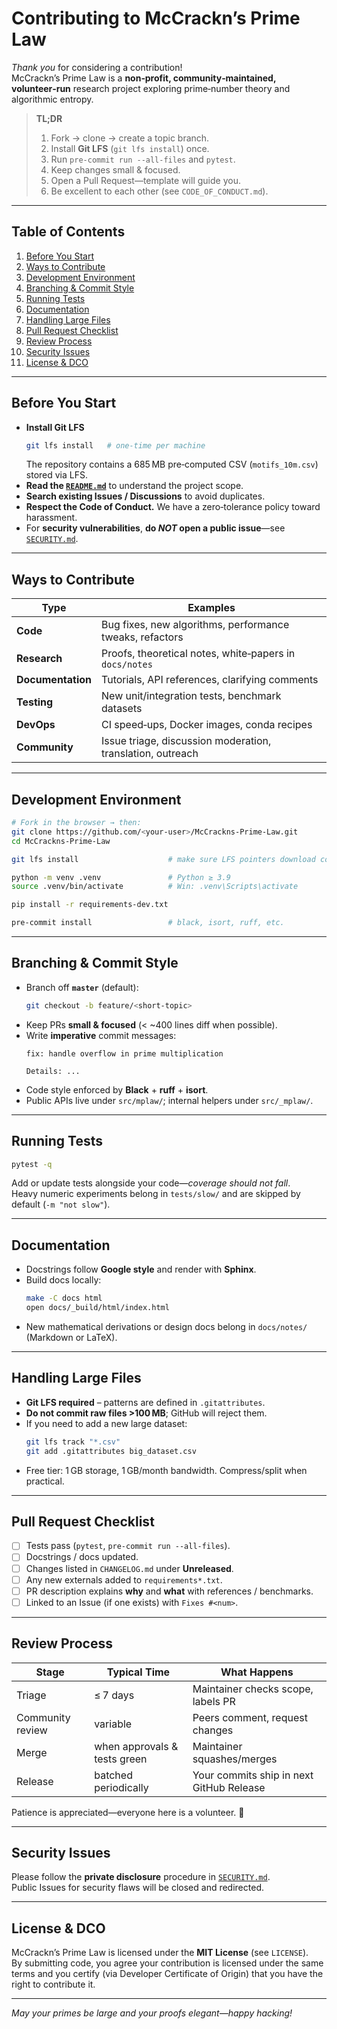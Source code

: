 
# Contributing to **McCrackn’s Prime Law**

*Thank you* for considering a contribution!  
McCrackn’s Prime Law is a **non‑profit, community‑maintained, volunteer‑run** research project exploring prime‑number theory and algorithmic entropy.

> **TL;DR**  
> 1. Fork → clone → create a topic branch.  
> 2. Install **Git LFS** (`git lfs install`) once.  
> 3. Run `pre-commit run --all-files` and `pytest`.  
> 4. Keep changes small & focused.  
> 5. Open a Pull Request—template will guide you.  
> 6. Be excellent to each other (see `CODE_OF_CONDUCT.md`).  

---

## Table of Contents
1. [Before You Start](#before-you-start)  
2. [Ways to Contribute](#ways-to-contribute)  
3. [Development Environment](#development-environment)  
4. [Branching & Commit Style](#branching--commit-style)  
5. [Running Tests](#running-tests)  
6. [Documentation](#documentation)  
7. [Handling Large Files](#handling-large-files)  
8. [Pull Request Checklist](#pull-request-checklist)  
9. [Review Process](#review-process)  
10. [Security Issues](#security-issues)  
11. [License & DCO](#license--dco)  

---

## Before You Start
- **Install Git LFS**  
  ```bash
  git lfs install   # one‑time per machine
  ```
  The repository contains a 685 MB pre‑computed CSV (`motifs_10m.csv`) stored via LFS.
- **Read the [`README.md`](./README.md)** to understand the project scope.  
- **Search existing Issues / Discussions** to avoid duplicates.  
- **Respect the Code of Conduct.** We have a zero‑tolerance policy toward harassment.  
- For **security vulnerabilities**, **do *NOT* open a public issue**—see [`SECURITY.md`](./SECURITY.md).

---

## Ways to Contribute
| Type | Examples |
|------|----------|
| **Code** | Bug fixes, new algorithms, performance tweaks, refactors |
| **Research** | Proofs, theoretical notes, white‑papers in `docs/notes` |
| **Documentation** | Tutorials, API references, clarifying comments |
| **Testing** | New unit/integration tests, benchmark datasets |
| **DevOps** | CI speed‑ups, Docker images, conda recipes |
| **Community** | Issue triage, discussion moderation, translation, outreach |

---

## Development Environment

```bash
# Fork in the browser → then:
git clone https://github.com/<your-user>/McCrackns-Prime-Law.git
cd McCrackns-Prime-Law

git lfs install                    # make sure LFS pointers download correctly

python -m venv .venv               # Python ≥ 3.9
source .venv/bin/activate          # Win: .venv\Scripts\activate

pip install -r requirements-dev.txt

pre-commit install                 # black, isort, ruff, etc.
```

---

## Branching & Commit Style
- Branch off **`master`** (default):  
  ```bash
  git checkout -b feature/<short-topic>
  ```
- Keep PRs **small & focused** (< ~400 lines diff when possible).  
- Write **imperative** commit messages:
  ```
  fix: handle overflow in prime multiplication

  Details: ...
  ```
- Code style enforced by **Black** + **ruff** + **isort**.  
- Public APIs live under `src/mplaw/`; internal helpers under `src/_mplaw/`.

---

## Running Tests

```bash
pytest -q
```

Add or update tests alongside your code—*coverage should not fall*.  
Heavy numeric experiments belong in `tests/slow/` and are skipped by default (`-m "not slow"`).

---

## Documentation

- Docstrings follow **Google style** and render with **Sphinx**.  
- Build docs locally:
  ```bash
  make -C docs html
  open docs/_build/html/index.html
  ```
- New mathematical derivations or design docs belong in `docs/notes/` (Markdown or LaTeX).

---

## Handling Large Files

* **Git LFS required** – patterns are defined in `.gitattributes`.  
* **Do not commit raw files >100 MB**; GitHub will reject them.  
* If you need to add a new large dataset:  
  ```bash
  git lfs track "*.csv"
  git add .gitattributes big_dataset.csv
  ```
* Free tier: 1 GB storage, 1 GB/month bandwidth. Compress/split when practical.

---

## Pull Request Checklist

- [ ] Tests pass (`pytest`, `pre-commit run --all-files`).  
- [ ] Docstrings / docs updated.  
- [ ] Changes listed in `CHANGELOG.md` under **Unreleased**.  
- [ ] Any new externals added to `requirements*.txt`.  
- [ ] PR description explains **why** and **what** with references / benchmarks.  
- [ ] Linked to an Issue (if one exists) with `Fixes #<num>`.

---

## Review Process

| Stage | Typical Time | What Happens |
|-------|--------------|--------------|
| Triage | ≤ 7 days | Maintainer checks scope, labels PR |
| Community review | variable | Peers comment, request changes |
| Merge | when approvals & tests green | Maintainer squashes/merges |
| Release | batched periodically | Your commits ship in next GitHub Release |

Patience is appreciated—everyone here is a volunteer. 🙂

---

## Security Issues
Please follow the **private disclosure** procedure in [`SECURITY.md`](./SECURITY.md).  
Public Issues for security flaws will be closed and redirected.

---

## License & DCO
McCrackn’s Prime Law is licensed under the **MIT License** (see `LICENSE`).  
By submitting code, you agree your contribution is licensed under the same terms and you certify (via Developer Certificate of Origin) that you have the right to contribute it.

---

*May your primes be large and your proofs elegant—happy hacking!*  
